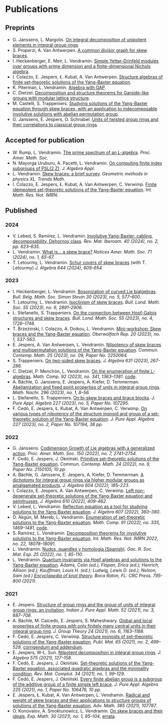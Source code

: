 # Publications

## Preprints

* G. Janssens, L. Margolis. [On integral decomposition of unipotent elements in integral group rings](https://arxiv.org/abs/2307.14820).
* S. Properzi, A. Van Antwerpen. [A common divisor graph for skew braces](https://arxiv.org/abs/2306.12415).
* I. Heckenberger, E. Meir, L. Vendramin. [Simple Yetter-Drinfeld modules over groups with prime dimension and a finite-dimensional Nichols algebra](https://arxiv.org/abs/2306.02989).
* I. Colazzo, E. Jespers, Ł. Kubat, A. Van Antwerpen. [Structure algebras of finite set-theoretic solutions of the Yang-Baxter equation](https://arxiv.org/abs/2305.06023).
* K. Piterman, L. Vendramin. [Algebra with GAP](https://publications.mfo.de/handle/mfo/4023).  
* C. Dietzel. [Decomposition and structure theorems for Garside-like groups with modular lattice structure](https://arxiv.org/abs/2304.04114).
* M. Castelli, S. Trappeniers. [Studying solutions of the Yang-Baxter equation through skew braces, with an application to indecomposable involutive solutions with abelian permutation group](https://arxiv.org/abs/2303.00581).
* G. Janssens, E. Jespers, O. Schnabel. [Units of twisted group rings and their correlations to classical group rings](https://arxiv.org/abs/2203.17220).

## Accepted for publication

* W. Rump, L. Vendramin. [The prime spectrum of an L-algebra](http://arxiv.org/abs/2206.01001). _Proc. Amer. Math. Soc._
* N. Mayorga Uruburu, A. Pacetti, L. Vendramin. [On computing finite index subgroups of PSL(2,Z)](http://arxiv.org/abs/2307.01826). _J. Algebra Appl._
* L. Vendramin. [Skew braces: a brief survey](https://arxiv.org/abs/2311.07112). _Geometric methods in physics XL. Trends Math_.
* I. Colazzo, E. Jespers, Ł. Kubat, A. Van Antwerpen, C. Verwimp. [Finite idempotent set-theoretic solutions of the Yang-Baxter equation](https://arxiv.org/abs/2212.07361). _Int. Math. Res. Not. IMRN._

## Published

### 2024 

* V. Lebed, S. Ramírez, L. Vendramin. [Involutive Yang-Baxter: cabling, decomposability, Dehornoy class](http://arxiv.org/abs/2209.02041). _Rev. Mat. Iberoam. 40 (2024), no. 2, pp. 623–635._
* L. Vendramin. [What is... a skew brace?](https://www.ams.org/notices/202401/rnoti-p65.pdf) _Notices Amer. Math. Soc. 71 (2024), no. 1, 65-67._
* T. Letourmy, L. Vendramin. [Schur covers of skew braces](https://arxiv.org/abs/2302.03970) (with T. Letourmy) _J. Algebra 644 (2024), 609-654._

### 2023

* I. Heckenberger, L. Vendramin. [Bosonization of curved Lie bialgebras](http://arxiv.org/abs/2209.02115). _Bull. Belg. Math. Soc. Simon Stevin 30 (2023), no. 5, 577–600_.
* T. Letourmy, L. Vendramin. [Isoclinism of skew braces](https://arxiv.org/abs/2211.14414). _Bull. Lond. Math. Soc. 55 (2023), no. 6, 2891–2906_.
* L. Stefanello, S. Trappeniers. [On the connection between Hopf-Galois structures and skew braces](https://arxiv.org/abs/2206.07610). _Bull. Lond. Math. Soc. 55 (2023), no. 4, 1726–1748._
* T. Brzezinski, I. Colazzo, A. Doikou, L. Vendramin. [Mini-workshop: Skew braces and the Yang-Baxter equation](https://publications.mfo.de/handle/mfo/4027). _Oberwolfach Rep. 20 (2023), no. 1, 537-563_.
* E. Jespers, A. Van Antwerpen, L. Vendramin. [Nilpotency of skew braces and multipermutation solutions of the
  Yang-Baxter equation](http://arxiv.org/abs/2205.01572). _Commun. Contemp. Math. 25 (2023), no. 09, Paper No. 2250064._ 
* S. Trappeniers. [On two-sided skew braces](https://arxiv.org/abs/2208.04772). _J. Algebra 631 (2023), 267-286._
* C. Dietzel, P. Menchón, L. Vendramin. [On the enumeration of finite L-algebras](http://arxiv.org/abs/2206.04955). _Math. Comp. 92 (2023), no. 341, 1363–1381._ [code](https://zenodo.org/badge/latestdoi/417288153).
* A. Bächle, G. Janssens, E. Jespers, A. Kiefer, D. Temmerman. [Abelianization and fixed point properties of units in integral group rings](https://arxiv.org/abs/1811.12184). _Math. Nachr. 296 (2023), no. 1, 8–56._
* L. Stefanello, S. Trappeniers. [On bi-skew braces and brace blocks](https://arxiv.org/abs/2205.15073). _J. Pure Appl. Algebra 227 (2023), no. 5, Paper No. 107295_.
* F. Cedó, E. Jespers, Ł. Kubat, A. Van Antwerpen, C. Verwimp. [On various types of nilpotency of the structure monoid and group of a set-theoretic solution of the Yang-Baxter equation](https://arxiv.org/abs/2011.01724). _J. Pure Appl. Algebra 227 (2023), no. 2, Paper No. 107194, 38 pp._
  
### 2022

* G. Janssens. [Codimension Growth of Lie algebras with a generalized action](https://arxiv.org/abs/1911.12335). _Proc. Amer. Math. Soc. 150 (2022), no. 7, 2741–2754._
* F. Cedó, E. Jespers, J. Okniński. [Primitive set-theoretic solutions of the Yang-Baxter equation](https://arxiv.org/abs/2003.01983). _Commun. Contemp. Math. 24 (2022), no. 9, Paper No. 2150105, 10 pp_. 
* A. Bächle, G. Janssens, E. Jespers, A. Kiefer, D. Temmerman. [A dichotomy for integral group rings via higher modular groups as amalgamated products](https://arxiv.org/abs/1811.12226). _J. Algebra 604 (2022), 185–223_. 
* I. Colazzo, E. Jespers, A. Van Antwerpen, C. Verwimp. [Left non-degenerate set-theoretic solutions of the Yang-Baxter equation and semitrusses](https://www.sciencedirect.com/science/article/pii/S0021869322003520?via%3Dihub), _J. Algebra 610 (2022), 409-462_.
* V. Lebed, L. Vendramin. [Reflection equation as a tool for studying solutions to the Yang-Baxter equation](https://arxiv.org/abs/2008.01752). _J. Algebra 607 (2022), 360–380_.
* Ö. Akgün, M. Mereb, L. Vendramin. [Enumeration of set-theoretic solutions to the Yang-Baxter equation](https://arxiv.org/abs/2008.04483). _Math. Comp. 91 (2022), no. 335, 1469–1481_, [code](https://zenodo.org/badge/latestdoi/283301509).
* S. Ramírez, L. Vendramin. [Decomposition theorems for involutive solutions to the Yang-Baxter
  equation](http://arxiv.org/abs/2101.04239). _Int. Math. Res. Not. IMRN 2022, no. 22, 18078–18091_.
* L. Vendramin. [Nudos, quandles y homología (Spanish)](https://github.com/vendramin/nudos/raw/main/nudos.pdf). _Gac. R. Soc. Mat. Esp. 25 (2022), no. 1, 85-110_.
* L. Vendramin. [Quantum invariants via Hopf algebras and solutions to the Yang-Baxter equation](https://arxiv.org/abs/1811.09345). _Adams, Colin (ed.), Flapan, Erica (ed.); Henrich, Allison (ed.); Kauffman, Louis H. (ed.); Ludwig, Lewis D. (ed.); Nelson, Sam (ed.) [Encyclopedia of knot theory](https://www.zbmath.org/?q=an%3A1468.57001). Boca Raton, FL: CRC Press. 795-800 (2021)_.

### 2021

* E. Jespers. [Structure of group rings and the group of units of integral group rings: an invitation](https://arxiv.org/abs/2008.11569). _Indian J. Pure Appl. Math. 52 (2021), no. 3, 687–708_. 
* A. Bächle, M. Caicedo, E. Jespers, S. Maheshwary. [Global and local properties of finite groups with only finitely many central units in their integral group ring](https://arxiv.org/abs/1808.03546). _J. Group Theory 24 (2021), no. 6, 1163–1188_. 
* F. Cedó, E. Jespers, C. Verwimp. [Structure monoids of set-theoretic solutions of the Yang-Baxter equation](https://arxiv.org/abs/1912.09710). _Publ. Mat. 65 (2021), no. 2, 499–528_, [corrigendum and addendum](https://arxiv.org/abs/2202.03174). 
* E. Jespers, W-L. Sun. [Nilpotent decomposition in integral group rings](https://arxiv.org/abs/2010.07957). _J. Algebra 575 (2021), 127–158_.
* F. Cedó, E. Jespers, J. Okniński. [Set-theoretic solutions of the Yang-Baxter equation, associated quadratic algebras and the minimality condition](). _Rev. Mat. Complut. 34 (2021), no. 1, 99–129_.
* F. Cedó, E. Jespers, J. Okniński. [Every finite abelian group is a subgroup of the additive group of a finite simple left brace](https://arxiv.org/abs/2001.08905). _J. Pure Appl. Algebra 225 (2021), no. 1, Paper No. 106476, 10 pp_.
* E. Jespers, Ł. Kubat, A. Van Antwerpen, L. Vendramin. [Radical and weight of skew braces and their applications to structure groups of solutions of the Yang-Baxter equation](https://arxiv.org/abs/2001.10967). _Adv. Math. 385 (2021), 107767_.
* O. Konovalov, A. Smoktunowicz, L. Vendramin. [On skew braces and their ideals](https://arxiv.org/abs/1804.04106). _Exp. Math. 30 (2021), no. 1, 95–104_, [errata](https://doi.org/10.1080/10586458.2021.1980466).
